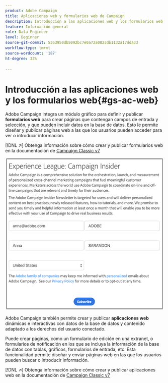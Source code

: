 ```yaml
---
product: Adobe Campaign
title: Aplicaciones web y formularios web de Campaign
description: Introducción a las aplicaciones web y los formularios web
feature: Información general
role: Data Engineer
level: Beginner
source-git-commit: 5363950db5092bc7e0a72a0823db1132a17dda33
workflow-type: tm+mt
source-wordcount: '187'
ht-degree: 32%

---
```


# Introducción a las aplicaciones web y los formularios web{#gs-ac-web}

Adobe Campaign integra un módulo gráfico para definir y publicar **formularios web** para crear páginas que contengan campos de entrada y selección, y que pueden incluir datos en la base de datos. Esto le permite diseñar y publicar páginas web a las que los usuarios pueden acceder para ver o introducir información.

[!DNL :arrow_upper_right:] Obtenga información sobre cómo crear y publicar formularios web en la documentación de  [Campaign Classic v7](https://experienceleague.adobe.com/docs/campaign-classic/using/designing-content/web-forms/about-web-forms.html?lang=en#designing-content)

![](assets/sample.png)

Adobe Campaign también permite crear y publicar **aplicaciones web** dinámicas e interactivas con datos de la base de datos y contenido adaptado a los derechos del usuario conectado.

Puede crear páginas, como un formulario de edición en una extranet, o formularios de notificación en los que se incluya la información de la base de datos con tablas, gráficos, formularios de entrada, etc. Esta funcionalidad permite diseñar y enviar páginas web en las que los usuarios pueden buscar o introducir información.

[!DNL :arrow_upper_right:] Obtenga información sobre cómo crear y publicar aplicaciones web en la documentación de  [Campaign Classic v7](https://experienceleague.adobe.com/docs/campaign-classic/using/designing-content/web-applications/about-web-applications.html?lang=en#designing-content)
